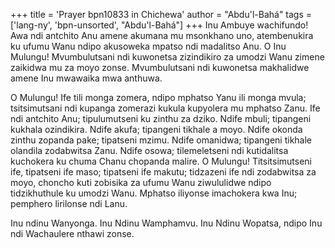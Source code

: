 +++
title = 'Prayer bpn10833 in Chichewa'
author = "Abdu'l-Bahá"
tags = ['lang-ny', 'bpn-unsorted', "Abdu'l-Bahá"]
+++
Inu Ambuye wachifundo! Awa ndi antchito Anu amene akumana mu msonkhano uno, atembenukira ku ufumu Wanu ndipo akusoweka mpatso ndi madalitso Anu. O Inu Mulungu! Mvumbulutsani ndi kuwonetsa zizindikiro za umodzi Wanu zimene zaikidwa mu za moyo zonse. Mvumbulutsani ndi kuwonetsa makhalidwe amene Inu mwawaika mwa anthuwa. 

O Mulungu! Ife tili monga zomera, ndipo mphatso Yanu ili monga mvula; tsitsimutsani ndi kupanga zomerazi kukula kupyolera mu mphatso Zanu. Ife ndi antchito Anu; tipulumutseni ku zinthu za dziko. Ndife mbuli; tipangeni kukhala ozindikira. Ndife akufa; tipangeni tikhale a moyo. Ndife okonda zinthu zopanda pake; tipatseni mzimu. Ndife omanidwa; tipangeni tikhale olandila zodabwitsa Zanu. Ndife osowa; tilemeletseni ndi kutidalitsa kuchokera ku chuma Chanu chopanda malire. O Mulungu! Titsitsimutseni ife, tipatseni ife maso; tipatseni ife makutu; tidzazeni ife ndi zodabwitsa za moyo, choncho kuti zobisika za ufumu Wanu ziwululidwe ndipo tidzikhuthule ku umodzi Wanu. Mphatso iliyonse imachokera kwa Inu; pemphero lirilonse ndi Lanu. 

Inu ndinu Wanyonga. Inu Ndinu Wamphamvu. Inu Ndinu Wopatsa, ndipo Inu ndi Wachaulere nthawi zonse.

